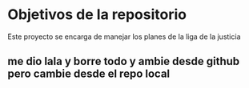 # Objetivos de la repositorio

Este proyecto se encarga de manejar los planes de la liga de la justicia

## me dio lala y borre todo y ambie desde github pero cambie desde el repo local